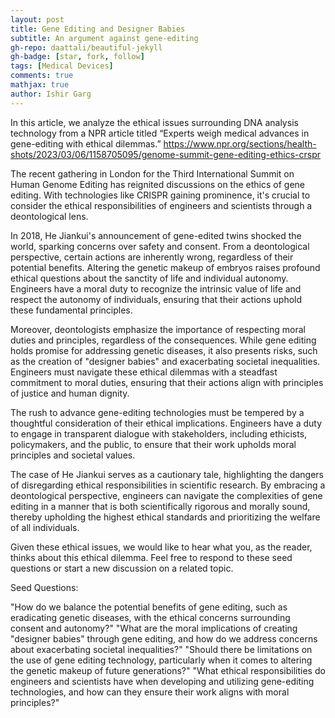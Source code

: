 ```yaml
---
layout: post
title: Gene Editing and Designer Babies
subtitle: An argument against gene-editing
gh-repo: daattali/beautiful-jekyll
gh-badge: [star, fork, follow]
tags: [Medical Devices]
comments: true
mathjax: true
author: Ishir Garg
---
```


In this article, we analyze the ethical issues surrounding DNA analysis technology from a NPR article titled “Experts weigh medical advances in gene-editing with ethical dilemmas.”
https://www.npr.org/sections/health-shots/2023/03/06/1158705095/genome-summit-gene-editing-ethics-crspr

The recent gathering in London for the Third International Summit on Human Genome Editing has reignited discussions on the ethics of gene editing. With technologies like CRISPR gaining prominence, it's crucial to consider the ethical responsibilities of engineers and scientists through a deontological lens.

In 2018, He Jiankui's announcement of gene-edited twins shocked the world, sparking concerns over safety and consent. From a deontological perspective, certain actions are inherently wrong, regardless of their potential benefits. Altering the genetic makeup of embryos raises profound ethical questions about the sanctity of life and individual autonomy. Engineers have a moral duty to recognize the intrinsic value of life and respect the autonomy of individuals, ensuring that their actions uphold these fundamental principles.

Moreover, deontologists emphasize the importance of respecting moral duties and principles, regardless of the consequences. While gene editing holds promise for addressing genetic diseases, it also presents risks, such as the creation of "designer babies" and exacerbating societal inequalities. Engineers must navigate these ethical dilemmas with a steadfast commitment to moral duties, ensuring that their actions align with principles of justice and human dignity.

The rush to advance gene-editing technologies must be tempered by a thoughtful consideration of their ethical implications. Engineers have a duty to engage in transparent dialogue with stakeholders, including ethicists, policymakers, and the public, to ensure that their work upholds moral principles and societal values.

The case of He Jiankui serves as a cautionary tale, highlighting the dangers of disregarding ethical responsibilities in scientific research. By embracing a deontological perspective, engineers can navigate the complexities of gene editing in a manner that is both scientifically rigorous and morally sound, thereby upholding the highest ethical standards and prioritizing the welfare of all individuals.

Given these ethical issues, we would like to hear what you, as the reader, thinks about this ethical dilemma. Feel free to respond to these seed questions or start a new discussion on a related topic.

Seed Questions:

"How do we balance the potential benefits of gene editing, such as eradicating genetic diseases, with the ethical concerns surrounding consent and autonomy?"
"What are the moral implications of creating "designer babies" through gene editing, and how do we address concerns about exacerbating societal inequalities?"
"Should there be limitations on the use of gene editing technology, particularly when it comes to altering the genetic makeup of future generations?"
"What ethical responsibilities do engineers and scientists have when developing and utilizing gene-editing technologies, and how can they ensure their work aligns with moral principles?"
